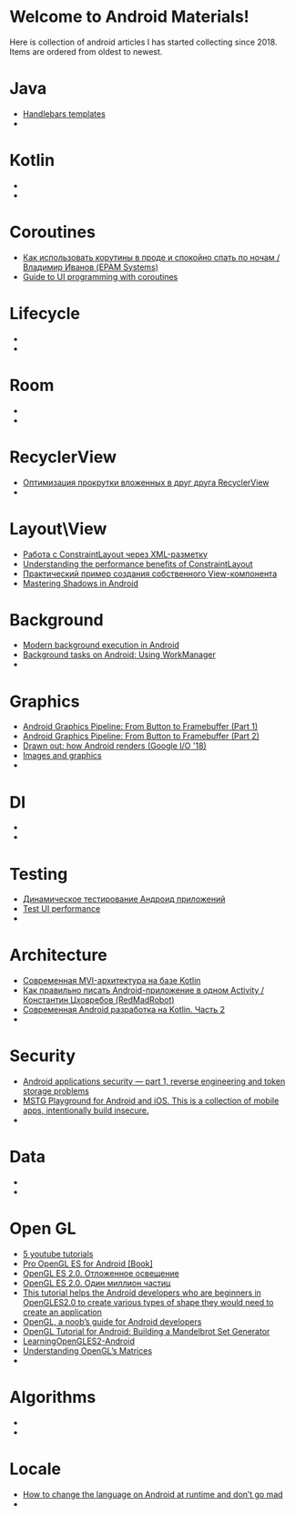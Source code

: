 # Welcome to Android Materials!

Here is collection of android articles I has started collecting since 2018. Items are ordered from oldest to newest.


# Java

 - [Handlebars templates](http://handlebarsjs.com/)
 - 

# Kotlin

 - 
 - 

# Coroutines

 - [Как использовать корутины в проде и спокойно спать по ночам / Владимир Иванов (EPAM Systems)](https://www.youtube.com/watch?v=1lEG1CPkRaw)
 - [Guide to UI programming with coroutines](https://github.com/Kotlin/kotlinx.coroutines/blob/master/ui/coroutines-guide-ui.md#android)

# Lifecycle

 - 
 - 

# Room

 - 
 - 

 # RecyclerView
 -  [Оптимизация прокрутки вложенных в друг друга RecyclerView](https://ziginsider.github.io/Optimizing_nested_RecyclerView/)
 - 

# Layout\View
 - [Работа с ConstraintLayout через XML-разметку](https://habr.com/en/company/touchinstinct/blog/326814/)
 - [Understanding the performance benefits of ConstraintLayout](https://android-developers.googleblog.com/2017/08/understanding-performance-benefits-of.html)
 - [Практический пример создания собственного View-компонента](https://habr.com/en/post/433782/)
 - [Mastering Shadows in Android
](https://android.jlelse.eu/mastering-shadows-in-android-e883ad2c9d5b)

# Background

 - [Modern background execution in Android](https://android.jlelse.eu/modern-background-execution-in-android-bfae13c61b6b)
 - [Background tasks on Android: Using WorkManager](https://enginebai.com/2019/01/08/background-tasks-on-android-using-workmanager/)
 - 

# Graphics

 - [Android Graphics Pipeline: From Button to Framebuffer (Part 1)](https://www.inovex.de/blog/android-graphics-pipeline-from-button-to-framebuffer-part-1/)
 - [Android Graphics Pipeline: From Button to Framebuffer (Part 2)](https://www.inovex.de/blog/android-graphics-pipeline-from-button-to-framebuffer-part-2/)
 - [Drawn out: how Android renders (Google I/O '18)](https://www.youtube.com/watch?v=zdQRIYOST64)
 - [Images and graphics](https://developer.android.com/guide/topics/graphics/)
 - 

# DI

 - 
 - 

# Testing

 - [Динамическое тестирование Андроид приложений](https://habr.com/en/post/432820/)
 - [Test UI performance](https://developer.android.com/training/testing/performance)
 - 

# Architecture

 - [Современная MVI-архитектура на базе Kotlin](https://habr.com/en/company/badoo/blog/429728/)
 - [Как правильно писать Android-приложение в одном Activity / Константин Цховребов (RedMadRobot)](https://www.youtube.com/watch?v=wcdqoTubPrU)
 - [Современная Android разработка на Kotlin. Часть 2](https://habr.com/en/post/432826/)
 - 

# Security

 - [Android applications security — part 1, reverse engineering and token storage problems](https://medium.com/skyrise/android-applications-security-part-1-2782d73771e0)
 - [MSTG Playground for Android and iOS. This is a collection of mobile apps, intentionally build insecure.](https://github.com/OWASP/MSTG-Hacking-Playground/tree/master/Android)
 - 
# Data
 
 - 
 - 

# Open GL

 - [5 youtube tutorials](https://www.youtube.com/playlist?list=PLmqIhkHk2QFzTnjUPmgRY2QlbrQxpkpAS)
 - [Pro OpenGL ES for Android \[Book\]](https://doc.lagout.org/programmation/OpenGL/Pro%20OpenGL%20ES%20for%20Android%20%5BSmithwick%20&%20Verma%202012-01-24%5D.pdf)
 - [OpenGL ES 2.0. Отложенное освещение](https://habr.com/en/post/311730/)
 - [OpenGL ES 2.0. Один миллион частиц](https://habr.com/en/post/303142/)
 - [This tutorial helps the Android developers who are beginners in OpenGLES2.0 to create various types of shape they would need to create an application](https://github.com/regar007/ShapesInOpenGLES2.0)
 - [OpenGL, a noob’s guide for Android developers](https://medium.com/@xzan/opengl-a-noobs-guide-for-android-developers-5eed724e07ad)
 - [OpenGL Tutorial for Android: Building a Mandelbrot Set Generator](https://www.toptal.com/opengl/opengl-tutorial-for-android-building-a-mandelbrot-set-generator)
 - [LearningOpenGLES2-Android](https://github.com/skyfe79/LearningOpenGLES2-Android)
 - [Understanding OpenGL’s Matrices](https://www.learnopengles.com/understanding-opengls-matrices/)
 - 

# Algorithms

 - 
 - 


 # Locale 

 - [How to change the language on Android at runtime and don’t go mad](https://proandroiddev.com/change-language-programmatically-at-runtime-on-android-5e6bc15c758)
 - 
   
   
